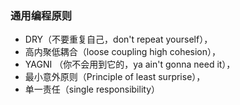 ### 通用编程原则

- DRY（不要重复自己，don't repeat yourself），
- 高内聚低耦合（loose coupling high cohesion），
- YAGNI （你不会用到它的，ya ain't gonna need it），
- 最小意外原则（Principle of least surprise），
- 单一责任（single responsibility）
